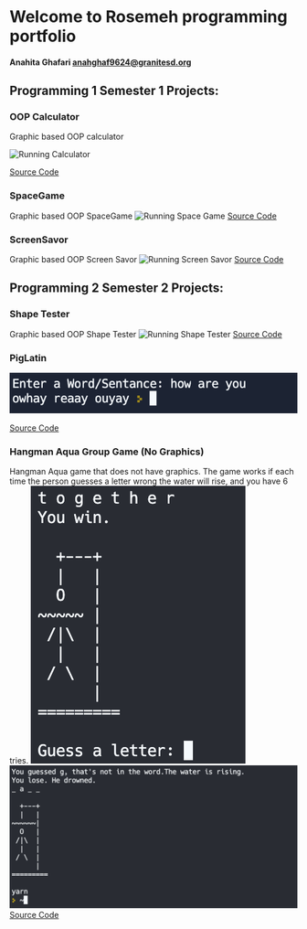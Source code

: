 # Welcome to Rosemeh programming portfolio 
#### Anahita Ghafari anahghaf9624@granitesd.org
## Programming 1 Semester 1 Projects: 

### OOP Calculator 
Graphic based OOP calculator

![Running Calculator](https://github.com/rosemeh/Programming1portfolio/blob/gh-pages/images/Calc.png?raw=true)

[Source Code](https://github.com/rosemeh/Programming1portfolio/tree/gh-pages/src/Calculator) 

### SpaceGame
Graphic based OOP SpaceGame
![Running Space Game](https://github.com/rosemeh/Programming1portfolio/blob/gh-pages/images/SpaceGame.png?raw=true)
[Source Code](https://github.com/rosemeh/Programming1portfolio/tree/gh-pages/src/SpaceGame)

### ScreenSavor
Graphic based OOP Screen Savor
![Running Screen Savor](https://github.com/rosemeh/Programming1portfolio/blob/gh-pages/images/Savor.png?raw=true)
[Source Code](https://github.com/rosemeh/Programming1portfolio/blob/gh-pages/src/ScreenSavor/sketch__ScreenSaver.pde)
## Programming 2 Semester 2 Projects:

### Shape Tester
Graphic based OOP Shape Tester
![Running Shape Tester](https://github.com/rosemeh/Programming1portfolio/blob/gh-pages/images/Shapetester.png?raw=true)
[Source Code](https://github.com/rosemeh/Programming1portfolio/tree/gh-pages/src/ShapeTester)

### PigLatin
![Running PigLatin](https://github.com/anaghafari/Programming1portfolio/blob/gh-pages/images/PigLatin.png?raw=true)

[Source Code](https://github.com/anaghafari/Programming1portfolio/tree/gh-pages/src/PigLatin)

### Hangman Aqua Group Game (No Graphics)
Hangman Aqua game that does not have graphics. The game works if each time the person guesses a letter wrong the water will rise, and you have 6 tries. 
![Running Hangman Aqua](https://github.com/anaghafari/Programming1portfolio/blob/gh-pages/images/Hangman1.png?raw=true)
![Running Hangman Aqua 2](https://github.com/anaghafari/Programming1portfolio/blob/gh-pages/images/Hangman2.png?raw=true)
[Source Code](https://github.com/anaghafari/Programming1portfolio/tree/gh-pages/src/Hangman-Aqua2)
